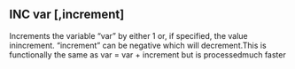## INC var [,increment]

Increments the variable “var” by either 1 or, if specified, the value inincrement. “increment” can be negative which will decrement.This is functionally the same as var = var + increment but is processedmuch faster